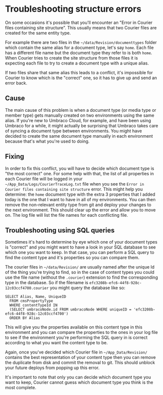 # Troubleshooting structure errors

On some occasions it's possible that you'll encounter an "Error in Courier files containing site structure". This usually means that two Courier files are created for the same entity type.  

For example there are two files in the `~/data/Revision/documenttypes` folder which contain the same alias for a document type, let's say `home`. Each file has a different file name but the document type they refer to is both `home`. When Courier tries to create the site structure from those files it is expecting each file to try to create a document type with a unique alias.

If two files share that same alias this leads to a conflict, it's impossible for Courier to know which is the "correct" one, so it has to give up and send an error back.

## Cause

The main cause of this problem is when a document type (or media type or member type) gets manually created on two environments using the same alias. If you're new to Umbraco Cloud, for example, and have been using Umbraco for a while, it might actually be surprising that Umbraco takes care of syncing a document type between environments. You might have decided to create the same document type manually in each environment because that's what you're used to doing. 

## Fixing

In order to fix this conflict, you will have to decide which document type is "the most correct" one. For some help with that, the list of all properties in each Courier file will be logged in your `~/App_Data/Logs/CourierTraceLog.txt` file when you see the `Error in Courier files containing site structure` error. This might help you determine: the `home` document type with the extra 3 properties that I added today is the one that I want to have in all of my environments. You can then remove the non-relevant entity type from git and deploy your changes to the next environment. This should clear up the error and allow you to move on. The log file will list the file names for each conflicting file. 

## Troubleshooting using SQL queries

Sometimes it's hard to determine by eye which one of your document types is "correct" and you might want to have a look in your SQL database to see which one you want to keep. In that case, you can perform a SQL query to find the content type and it's properties so you can compare them.

The courier files in `~/data/Revision/` are usually named after the unique Id of the thing you're trying to find, so in the case of content types you could use the file name (without the `.courier`) extension to find the corresponding type in the database. So if the filename is `efc3208b-efc6-44f8-928c-12c03ccf4700.courier` you might query the database like so:

    SELECT Alias, Name, UniqueID
      FROM cmsPropertyType
      WHERE contentTypeId IN 
      (SELECT umbracoNode.id FROM umbracoNode WHERE uniqueID = 'efc3208b-efc6-44f8-928c-12c03ccf4700')
      ORDER BY Alias

This will give you the properties available on this content type in this environment and you can compare the properties to the ones in your log file to see if the environment you're performing the SQL query in is correct according to what you want the content type to be.

Again, once you've decided which Courier file in `~/App_Data/Revision/` contains the best representation of your content type then you can remove the duplicate from disk and commit the removal to git. This should unblock your future deploys from popping up this error.

It's important to note that only you can decide which document type you want to keep, Courier cannot guess which document type you think is the most complete.